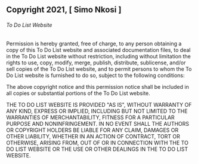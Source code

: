 ## Copyright 2021, [ Simo Nkosi ]

###### To Do List Website

Permission is hereby granted, free of charge, to any person obtaining a copy of this To Do List website and associated documentation files, to deal in the To Do List website without restriction, including without limitation the rights to use, copy, modify, merge, publish, distribute, sublicense, and/or sell copies of the To Do List website, and to permit persons to whom the To Do List website is furnished to do so, subject to the following conditions:

The above copyright notice and this permission notice shall be included in all copies or substantial portions of the To Do List website.

THE TO DO LIST WEBSITE IS PROVIDED "AS IS", WITHOUT WARRANTY OF ANY KIND, EXPRESS OR IMPLIED, INCLUDING BUT NOT LIMITED TO THE WARRANTIES OF MERCHANTABILITY, FITNESS FOR A PARTICULAR PURPOSE AND NONINFRINGEMENT. IN NO EVENT SHALL THE AUTHORS OR COPYRIGHT HOLDERS BE LIABLE FOR ANY CLAIM, DAMAGES OR OTHER LIABILITY, WHETHER IN AN ACTION OF CONTRACT, TORT OR OTHERWISE, ARISING FROM, OUT OF OR IN CONNECTION WITH THE TO DO LIST WEBSITE OR THE USE OR OTHER DEALINGS IN THE TO DO LIST WEBSITE.
